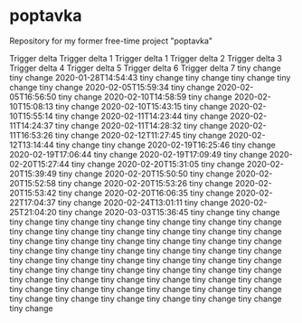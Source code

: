 # poptavka
Repository for my former free-time project "poptavka"

Trigger delta
Trigger delta 1
Trigger delta 1
Trigger delta 2
Trigger delta 3
Trigger delta 4
Trigger delta 5
Trigger delta 6
Trigger delta 7
tiny change 
tiny change 2020-01-28T14:54:43
tiny change
tiny change
tiny change
tiny change
tiny change 2020-02-05T15:59:34
tiny change 2020-02-05T16:56:50
tiny change 2020-02-10T14:58:59
tiny change 2020-02-10T15:08:13
tiny change 2020-02-10T15:43:15
tiny change 2020-02-10T15:55:14
tiny change 2020-02-11T14:23:44
tiny change 2020-02-11T14:24:37
tiny change 2020-02-11T14:28:32
tiny change 2020-02-11T16:53:26
tiny change 2020-02-12T11:27:45
tiny change 2020-02-12T13:14:44
tiny change
tiny change 2020-02-19T16:25:46
tiny change 2020-02-19T17:06:44
tiny change 2020-02-19T17:09:49
tiny change 2020-02-20T15:27:44
tiny change 2020-02-20T15:31:05
tiny change 2020-02-20T15:39:49
tiny change 2020-02-20T15:50:50
tiny change 2020-02-20T15:52:58
tiny change 2020-02-20T15:53:26
tiny change 2020-02-20T15:53:42
tiny change 2020-02-20T16:06:35
tiny change 2020-02-22T17:04:37
tiny change 2020-02-24T13:01:11
tiny change 2020-02-25T21:04:20
tiny change 2020-03-03T15:36:45
tiny change
tiny change
tiny change
tiny change
tiny change
tiny change
tiny change
tiny change
tiny change
tiny change
tiny change
tiny change
tiny change
tiny change
tiny change
tiny change
tiny change
tiny change
tiny change
tiny change
tiny change
tiny change
tiny change
tiny change
tiny change
tiny change
tiny change
tiny change
tiny change
tiny change
tiny change
tiny change
tiny change
tiny change
tiny change
tiny change
tiny change
tiny change
tiny change
tiny change
tiny change
tiny change
tiny change
tiny change
tiny change
tiny change
tiny change
tiny change
tiny change
tiny change
tiny change
tiny change
tiny change
tiny change
tiny change
tiny change
tiny change
